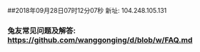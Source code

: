 ##2018年09月28日07时12分07秒 新址: 104.248.105.131
### 兔友常见问题及解答: https://github.com/wanggonging/d/blob/w/FAQ.md

